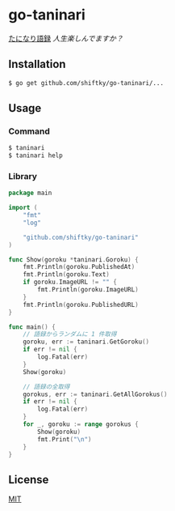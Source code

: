 # go-taninari

[たになり語録](https://taninari.amebaownd.com/) _人生楽しんでますか？_


## Installation

```bash
$ go get github.com/shiftky/go-taninari/...
```


## Usage

### Command

```bash
$ taninari
$ taninari help
```

### Library

```go
package main

import (
    "fmt"
    "log"

    "github.com/shiftky/go-taninari"
)

func Show(goroku *taninari.Goroku) {
    fmt.Println(goroku.PublishedAt)
    fmt.Println(goroku.Text)
    if goroku.ImageURL != "" {
        fmt.Println(goroku.ImageURL)
    }
    fmt.Println(goroku.PublishedURL)
}

func main() {
    // 語録からランダムに 1 件取得
    goroku, err := taninari.GetGoroku()
    if err != nil {
        log.Fatal(err)
    }
    Show(goroku)

    // 語録の全取得
    gorokus, err := taninari.GetAllGorokus()
    if err != nil {
        log.Fatal(err)
    }
    for _, goroku := range gorokus {
        Show(goroku)
        fmt.Print("\n")
    }
}
```


## License

[MIT](https://github.com/shiftky/go-taninari/blob/master/LICENSE)

